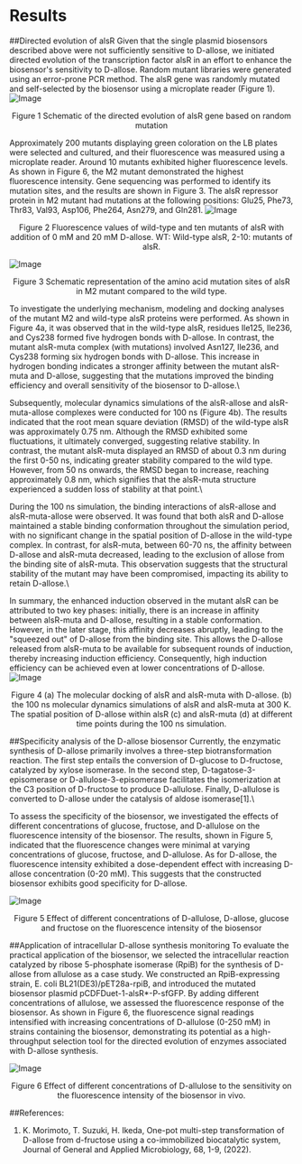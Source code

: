 # Results

##Directed evolution of alsR
  Given that the single plasmid biosensors described above were not sufficiently sensitive to D-allose, we initiated directed evolution of the transcription factor alsR in an effort to enhance the biosensor's sensitivity to D-allose. Random mutant libraries were generated using an error-prone PCR method. The alsR gene was randomly mutated and self-selected by the biosensor using a microplate reader (Figure 1). 
  ![Image](img/r1.png)
  <center>Figure 1 Schematic of the directed evolution of alsR gene based on random mutation</center>
  
  Approximately 200 mutants displaying green coloration on the LB plates were selected and cultured, and their fluorescence was measured using a microplate reader. Around 10 mutants exhibited higher fluorescence levels. As shown in Figure 6, the M2 mutant demonstrated the highest fluorescence intensity. Gene sequencing was performed to identify its mutation sites, and the results are shown in Figure 3. The alsR repressor protein in M2 mutant had mutations at the following positions: Glu25, Phe73, Thr83, Val93, Asp106, Phe264, Asn279, and Gln281.
  ![Image](img/r2.png)
  <center>Figure 2 Fluorescence values of wild-type and ten mutants of alsR with addition of 0 mM and 20 mM D-allose. WT: Wild-type alsR, 2-10: mutants of alsR.</center>

  ![Image](img/r3.png)
  <center>Figure 3 Schematic representation of the amino acid mutation sites of alsR in M2 mutant compared to the wild type.</center>
  
  To investigate the underlying mechanism, modeling and docking analyses of the mutant M2 and wild-type alsR proteins were performed. As shown in Figure 4a, it was observed that in the wild-type alsR, residues Ile125, Ile236, and Cys238 formed five hydrogen bonds with D-allose. In contrast, the mutant alsR-muta complex (with mutations) involved Asn127, Ile236, and Cys238 forming six hydrogen bonds with D-allose. This increase in hydrogen bonding indicates a stronger affinity between the mutant alsR-muta and D-allose, suggesting that the mutations improved the binding efficiency and overall sensitivity of the biosensor to D-allose.\
  
  Subsequently, molecular dynamics simulations of the alsR-allose and alsR-muta-allose complexes were conducted for 100 ns (Figure 4b). The results indicated that the root mean square deviation (RMSD) of the wild-type alsR was approximately 0.75 nm. Although the RMSD exhibited some fluctuations, it ultimately converged, suggesting relative stability. In contrast, the mutant alsR-muta displayed an RMSD of about 0.3 nm during the first 0-50 ns, indicating greater stability compared to the wild type. However, from 50 ns onwards, the RMSD began to increase, reaching approximately 0.8 nm, which signifies that the alsR-muta structure experienced a sudden loss of stability at that point.\
  
  During the 100 ns simulation, the binding interactions of alsR-allose and alsR-muta-allose were observed. It was found that both alsR and D-allose maintained a stable binding conformation throughout the simulation period, with no significant change in the spatial position of D-allose in the wild-type complex. In contrast, for alsR-muta, between 60-70 ns, the affinity between D-allose and alsR-muta decreased, leading to the exclusion of allose from the binding site of alsR-muta. This observation suggests that the structural stability of the mutant may have been compromised, impacting its ability to retain D-allose.\
  
  In summary, the enhanced induction observed in the mutant alsR can be attributed to two key phases: initially, there is an increase in affinity between alsR-muta and D-allose, resulting in a stable conformation. However, in the later stage, this affinity decreases abruptly, leading to the "squeezed out" of D-allose from the binding site. This allows the D-allose released from alsR-muta to be available for subsequent rounds of induction, thereby increasing induction efficiency. Consequently, high induction efficiency can be achieved even at lower concentrations of D-allose.\
  ![Image](img/r4.png)
  <center>Figure 4 (a) The molecular docking of alsR and alsR-muta with D-allose. (b) the 100 ns molecular dynamics simulations of alsR and alsR-muta at 300 K. The spatial position of D-allose within alsR (c) and alsR-muta (d) at different time points during the 100 ns simulation.</center>
  
##Specificity analysis of the D-allose biosensor
  Currently, the enzymatic synthesis of D-allose primarily involves a three-step biotransformation reaction. The first step entails the conversion of D-glucose to D-fructose, catalyzed by xylose isomerase. In the second step, D-tagatose-3-episomerase or D-allulose-3-episomerase facilitates the isomerization at the C3 position of D-fructose to produce D-allulose. Finally, D-allulose is converted to D-allose under the catalysis of aldose isomerase[1].\
  
  To assess the specificity of the biosensor, we investigated the effects of different concentrations of glucose, fructose, and D-allulose on the fluorescence intensity of the biosensor. The results, shown in Figure 5, indicated that the fluorescence changes were minimal at varying concentrations of glucose, fructose, and D-allulose. As for D-allose, the fluorescence intensity exhibited a dose-dependent effect with increasing D-allose concentration (0-20 mM). This suggests that the constructed biosensor exhibits good specificity for D-allose.

  ![Image](img/r5.png)
  <center>Figure 5 Effect of different concentrations of D-allulose, D-allose, glucose and fructose on the fluorescence intensity of the biosensor</center>

##Application of intracellular D-allose synthesis monitoring
  To evaluate the practical application of the biosensor, we selected the intracellular reaction catalyzed by ribose 5-phosphate isomerase (RpiB) for the synthesis of D-allose from allulose as a case study. We constructed an RpiB-expressing strain, E. coli BL21(DE3)/pET28a-rpiB, and introduced the mutated biosensor plasmid pCDFDuet-1-alsR*-P-sfGFP. By adding different concentrations of allulose, we assessed the fluorescence response of the biosensor. As shown in Figure 6, the fluorescence signal readings intensified with increasing concentrations of D-allulose (0-250 mM) in strains containing the biosensor, demonstrating its potential as a high-throughput selection tool for the directed evolution of enzymes associated with D-allose synthesis.

  ![Image](img/r6.png)
  <center>Figure 6 Effect of different concentrations of D-allulose to the sensitivity on the fluorescence intensity of the biosensor in vivo.</center>

##References:
1. K. Morimoto, T. Suzuki, H. Ikeda, One-pot multi-step transformation of D-allose from d-fructose using a co-immobilized biocatalytic system, Journal of General and Applied Microbiology, 68, 1-9, (2022). 

  
  
